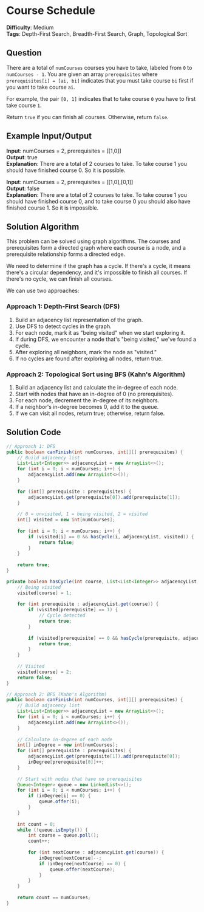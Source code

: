 # Course Schedule

**Difficulty**: Medium  
**Tags**: Depth-First Search, Breadth-First Search, Graph, Topological Sort

## Question
There are a total of `numCourses` courses you have to take, labeled from `0` to `numCourses - 1`. You are given an array `prerequisites` where `prerequisites[i] = [ai, bi]` indicates that you must take course `bi` first if you want to take course `ai`.

For example, the pair `[0, 1]` indicates that to take course `0` you have to first take course `1`.

Return `true` if you can finish all courses. Otherwise, return `false`.

## Example Input/Output
**Input**: numCourses = 2, prerequisites = [[1,0]]  
**Output**: true  
**Explanation**: There are a total of 2 courses to take. To take course 1 you should have finished course 0. So it is possible.

**Input**: numCourses = 2, prerequisites = [[1,0],[0,1]]  
**Output**: false  
**Explanation**: There are a total of 2 courses to take. To take course 1 you should have finished course 0, and to take course 0 you should also have finished course 1. So it is impossible.

## Solution Algorithm
This problem can be solved using graph algorithms. The courses and prerequisites form a directed graph where each course is a node, and a prerequisite relationship forms a directed edge.

We need to determine if the graph has a cycle. If there's a cycle, it means there's a circular dependency, and it's impossible to finish all courses. If there's no cycle, we can finish all courses.

We can use two approaches:

### Approach 1: Depth-First Search (DFS)
1. Build an adjacency list representation of the graph.
2. Use DFS to detect cycles in the graph.
3. For each node, mark it as "being visited" when we start exploring it.
4. If during DFS, we encounter a node that's "being visited," we've found a cycle.
5. After exploring all neighbors, mark the node as "visited."
6. If no cycles are found after exploring all nodes, return true.

### Approach 2: Topological Sort using BFS (Kahn's Algorithm)
1. Build an adjacency list and calculate the in-degree of each node.
2. Start with nodes that have an in-degree of 0 (no prerequisites).
3. For each node, decrement the in-degree of its neighbors.
4. If a neighbor's in-degree becomes 0, add it to the queue.
5. If we can visit all nodes, return true; otherwise, return false.

## Solution Code
```java
// Approach 1: DFS
public boolean canFinish(int numCourses, int[][] prerequisites) {
    // Build adjacency list
    List<List<Integer>> adjacencyList = new ArrayList<>();
    for (int i = 0; i < numCourses; i++) {
        adjacencyList.add(new ArrayList<>());
    }
    
    for (int[] prerequisite : prerequisites) {
        adjacencyList.get(prerequisite[0]).add(prerequisite[1]);
    }
    
    // 0 = unvisited, 1 = being visited, 2 = visited
    int[] visited = new int[numCourses];
    
    for (int i = 0; i < numCourses; i++) {
        if (visited[i] == 0 && hasCycle(i, adjacencyList, visited)) {
            return false;
        }
    }
    
    return true;
}

private boolean hasCycle(int course, List<List<Integer>> adjacencyList, int[] visited) {
    // Being visited
    visited[course] = 1;
    
    for (int prerequisite : adjacencyList.get(course)) {
        if (visited[prerequisite] == 1) {
            // Cycle detected
            return true;
        }
        
        if (visited[prerequisite] == 0 && hasCycle(prerequisite, adjacencyList, visited)) {
            return true;
        }
    }
    
    // Visited
    visited[course] = 2;
    return false;
}
```

```java
// Approach 2: BFS (Kahn's Algorithm)
public boolean canFinish(int numCourses, int[][] prerequisites) {
    // Build adjacency list
    List<List<Integer>> adjacencyList = new ArrayList<>();
    for (int i = 0; i < numCourses; i++) {
        adjacencyList.add(new ArrayList<>());
    }
    
    // Calculate in-degree of each node
    int[] inDegree = new int[numCourses];
    for (int[] prerequisite : prerequisites) {
        adjacencyList.get(prerequisite[1]).add(prerequisite[0]);
        inDegree[prerequisite[0]]++;
    }
    
    // Start with nodes that have no prerequisites
    Queue<Integer> queue = new LinkedList<>();
    for (int i = 0; i < numCourses; i++) {
        if (inDegree[i] == 0) {
            queue.offer(i);
        }
    }
    
    int count = 0;
    while (!queue.isEmpty()) {
        int course = queue.poll();
        count++;
        
        for (int nextCourse : adjacencyList.get(course)) {
            inDegree[nextCourse]--;
            if (inDegree[nextCourse] == 0) {
                queue.offer(nextCourse);
            }
        }
    }
    
    return count == numCourses;
}
``` 
